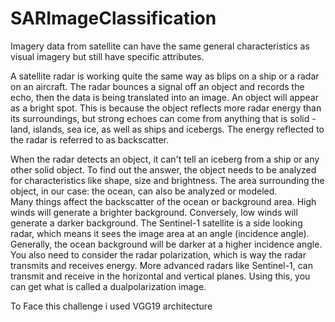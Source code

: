 # SARImageClassification

Imagery data from satellite can have the same general characteristics as visual imagery but still have specific attributes. 

A satellite radar is working quite the same way as blips on a ship or a radar on an aircraft.
The radar bounces a signal off an object and records the echo, then the data is being translated into an image. 
An object will appear as a bright spot.
This is because the object reflects more radar energy than its surroundings, but strong echoes can come from anything that is solid - land, islands, sea ice, as well as ships and icebergs. The energy reflected to the radar is referred to as backscatter. 
 
 
 
When the radar detects an object, it can't tell an iceberg from a ship or any other solid object.
To find out the answer, the object needs to be analyzed for characteristics like shape, size and brightness.
The area surrounding the object, in our case: the ocean, can also be analyzed or modeled.  
Many things affect the backscatter of the ocean or background area.
High winds will generate a brighter background. Conversely, low winds will generate a darker background. 
The Sentinel-1 satellite is a side looking radar, which means it sees the image area at an angle (incidence angle). 
Generally, the ocean background will be darker at a higher incidence angle.
You also need to consider the radar polarization, which is way the radar transmits and receives energy.
More advanced radars like Sentinel-1, can transmit and receive in the horizontal and vertical planes.
Using this, you can get what is called a dualpolarization image. 

To Face this challenge i used VGG19 architecture
